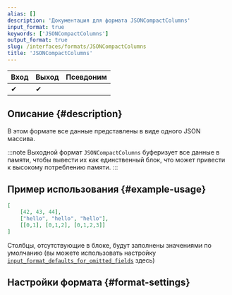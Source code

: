 ```yaml
---
alias: []
description: 'Документация для формата JSONCompactColumns'
input_format: true
keywords: ['JSONCompactColumns']
output_format: true
slug: /interfaces/formats/JSONCompactColumns
title: 'JSONCompactColumns'
---
```


| Вход | Выход | Псевдоним |
|-------|--------|-------|
| ✔     | ✔      |       |

## Описание {#description}

В этом формате все данные представлены в виде одного JSON массива.

:::note
Выходной формат `JSONCompactColumns` буферизует все данные в памяти, чтобы вывести их как единственный блок, что может привести к высокому потреблению памяти.
:::

## Пример использования {#example-usage}

```json
[
    [42, 43, 44],
    ["hello", "hello", "hello"],
    [[0,1], [0,1,2], [0,1,2,3]]
]
```

Столбцы, отсутствующие в блоке, будут заполнены значениями по умолчанию (вы можете использовать настройку [`input_format_defaults_for_omitted_fields`](/operations/settings/settings-formats.md/#input_format_defaults_for_omitted_fields) здесь)

## Настройки формата {#format-settings}
